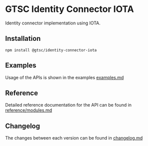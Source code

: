 # GTSC Identity Connector IOTA

Identity connector implementation using IOTA.

## Installation

```shell
npm install @gtsc/identity-connector-iota
```

## Examples

Usage of the APIs is shown in the examples [examples.md](examples.md)

## Reference

Detailed reference documentation for the API can be found in [reference/modules.md](reference/modules.md)

## Changelog

The changes between each version can be found in [changelog.md](changelog.md)
